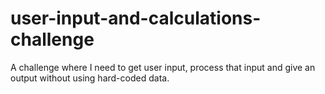 # user-input-and-calculations-challenge
A challenge where I need to get user input, process that input and give an output without using hard-coded data.
